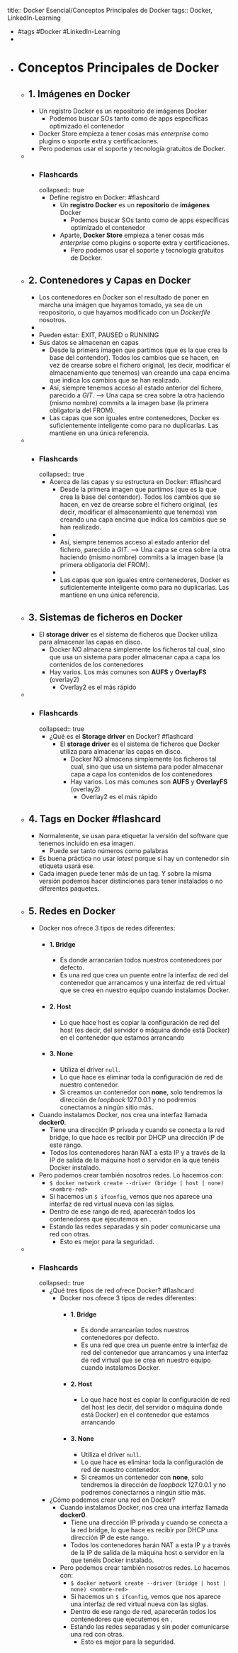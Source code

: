 title:: Docker Esencial/Conceptos Principales de Docker
tags:: Docker, LinkedIn-Learning

- #tags #Docker #LinkedIn-Learning
-
- # Conceptos Principales de Docker
	- ## 1. Imágenes en Docker
		- Un registro Docker es un repositorio de imágenes Docker
			- Podemos buscar SOs tanto como de apps específicas optimizado el contenedor
		- Docker Store empieza a tener cosas más *enterprise* como plugins o soporte extra y certificaciones.
		- Pero podemos usar el soporte y tecnología gratuitos de Docker.
	-
		- ### Flashcards
		  collapsed:: true
			- Define registro en Docker: #flashcard
				- Un **registro Docker** es un **repositorio** de **imágenes** Docker
					- Podemos buscar SOs tanto como de apps específicas optimizado el contenedor
				- Aparte, **Docker Store** empieza a tener cosas más *enterprise* como plugins o soporte extra y certificaciones.
					- Pero podemos usar el soporte y tecnología gratuitos de Docker.
	- ## 2. Contenedores y Capas en Docker
		- Los contenedores en Docker son el resultado de poner en marcha una imágen que hayamos tomado, ya sea de un reopositorio, o que hayamos modificado con un *Dockerfile* nosotros.
		-
		- Pueden estar: EXIT, PAUSED o RUNNING
		- Sus datos se almacenan en capas
			- Desde la primera imagen que partimos (que es la que crea la base del contendor). Todos los cambios que se hacen, en vez de crearse sobre el fichero original, (es decir, modificar el almacenamiento que tenemos) van creando una capa encima que indica los cambios que se han realizado.
			- Así, siempre tenemos acceso al estado anterior del fichero, parecido a *GIT*. --> Una capa se crea sobre la otra haciendo (mismo nombre) commits a la imagen base (la primera obligatoria del FROM).
			- Las capas que son iguales entre contenedores, Docker es suficientemente inteligente como para no duplicarlas. Las mantiene en una única referencia.
	-
		- ### Flashcards
		  collapsed:: true
			- Acerca de las capas y su estructura en Docker: #flashcard
				- Desde la primera imagen que partimos (que es la que crea la base del contendor). Todos los cambios que se hacen, en vez de crearse sobre el fichero original, (es decir, modificar el almacenamiento que tenemos) van creando una capa encima que indica los cambios que se han realizado.
				-
				- Así, siempre tenemos acceso al estado anterior del fichero, parecido a *GIT*. --> Una capa se crea sobre la otra haciendo (mismo nombre) commits a la imagen base (la primera obligatoria del FROM).
				-
				- Las capas que son iguales entre contenedores, Docker es suficientemente inteligente como para no duplicarlas. Las mantiene en una única referencia.
	- ## 3. Sistemas de ficheros en Docker
		- El **storage driver** es el sistema de ficheros que Docker utiliza para almacenar las capas en disco.
			- Docker NO almacena simplemente los ficheros tal cual, sino que usa un sistema para poder almacenar capa a capa los contenidos de los contenedores
			- Hay varios. Los más comunes son **AUFS** y **OverlayFS** (overlay2)
				- Overlay2 es el más rápido
	-
		- ### Flashcards
		  collapsed:: true
			- ¿Qué es el **Storage driver** en Docker? #flashcard
				- El **storage driver** es el sistema de ficheros que Docker utiliza para almacenar las capas en disco.
					- Docker NO almacena simplemente los ficheros tal cual, sino que usa un sistema para poder almacenar capa a capa los contenidos de los contenedores
					- Hay varios. Los más comunes son **AUFS** y **OverlayFS** (overlay2)
						- Overlay2 es el más rápido
	- ## 4. Tags en Docker #flashcard
		- Normalmente, se usan para etiquetar la versión del software que tenemos incluido en esa imagen.
			- Puede ser tanto números como palabras
		- Es buena práctica no usar *latest* porque si hay un contenedor sin etiqueta usará ese.
		- Cada imagen puede tener más de un tag. Y sobre la misma versión podemos hacer distinciones para tener instalados o no diferentes paquetes.
	- ## 5. Redes en Docker
		- Docker nos ofrece 3 tipos de redes diferentes:
			- #### 1. Bridge
				- Es donde arrancarían todos nuestros contenedores por defecto.
				- Es una red que crea un puente entre la interfaz de red del contenedor que arrancamos y una interfaz de red virtual que se crea en nuestro equipo cuando instalamos Docker.
			- #### 2. Host
				- Lo que hace host es copiar la configuración de red del host (es decir, del servidor o máquina donde está Docker) en el contenedor que estamos arrancando
			- #### 3. None
				- Utiliza el driver `null`.
				- Lo que hace es eliminar toda la configuración de red de nuestro contenedor.
				- Si creamos un contenedor con **none**, solo tendremos la dirección de *loopback* 127.0.0.1 y no podremos conectarnos a ningún sitio más.
		- Cuando instalamos Docker, nos crea una interfaz llamada **docker0**.
			- Tiene una dirección IP privada y cuando se conecta a la red bridge, lo que hace es recibir por DHCP una dirección IP de este rango.
			- Todos los contenedores harán NAT a esta IP y a través de la IP de salida de la máquina host o servidor en la que tenéis Docker instalado.
		- Pero podemos crear también nosotros redes. Lo hacemos con:
			- `$ docker network create --driver (bridge | host | none) <nombre-red>`
			- Si hacemos un `$ ifconfig`, vemos que nos aparece una interfaz de red virtual nueva con las siglas.
			- Dentro de ese rango de red, aparecerán todos los contenedores que ejecutemos en <nombre-red>.
			- Estando las redes separadas y sin poder comunicarse una red con otras.
				- Esto es mejor para la seguridad.
	-
		- ### Flashcards
		  collapsed:: true
			- ¿Qué tres tipos de red ofrece Docker? #flashcard
				- Docker nos ofrece 3 tipos de redes diferentes:
					- #### 1. Bridge
						- Es donde arrancarían todos nuestros contenedores por defecto.
						- Es una red que crea un puente entre la interfaz de red del contenedor que arrancamos y una interfaz de red virtual que se crea en nuestro equipo cuando instalamos Docker.
					- #### 2. Host
						- Lo que hace host es copiar la configuración de red del host (es decir, del servidor o máquina donde está Docker) en el contenedor que estamos arrancando
					- #### 3. None
						- Utiliza el driver `null`.
						- Lo que hace es eliminar toda la configuración de red de nuestro contenedor.
						- Si creamos un contenedor con **none**, solo tendremos la dirección de *loopback* 127.0.0.1 y no podremos conectarnos a ningún sitio más.
			- ¿Cómo podemos crear una red en Docker?
				- Cuando instalamos Docker, nos crea una interfaz llamada **docker0**.
					- Tiene una dirección IP privada y cuando se conecta a la red bridge, lo que hace es recibir por DHCP una dirección IP de este rango.
					- Todos los contenedores harán NAT a esta IP y a través de la IP de salida de la máquina host o servidor en la que tenéis Docker instalado.
				- Pero podemos crear también nosotros redes. Lo hacemos con:
					- `$ docker network create --driver (bridge | host | none) <nombre-red>`
					- Si hacemos un `$ ifconfig`, vemos que nos aparece una interfaz de red virtual nueva con las siglas.
					- Dentro de ese rango de red, aparecerán todos los contenedores que ejecutemos en <nombre-red>.
					- Estando las redes separadas y sin poder comunicarse una red con otras.
						- Esto es mejor para la seguridad.